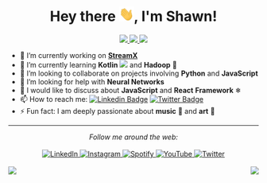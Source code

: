 <h1 align="center">Hey there <img  src="https://raw.githubusercontent.com/ABSphreak/ABSphreak/master/gifs/Hi.gif" width="30px">, I'm Shawn!</h1>
<p align=center style="margin-top: 20px;margin-bottom: 10px">
   <a href="https://github.com/Shawn1912">
      <img src="https://visitor-badge.glitch.me/badge?page_id=shawn1912.shawn1912">
   </a>
   <a href="https://github.com/shawn1912?tab=repositories">
      <img src="https://badges.pufler.dev/repos/shawn1912?style=flat-square&color=black&logo=github">
   </a>
   <a href="https://github.com/shawn1912">
      <img src="https://img.shields.io/github/followers/shawn1912?style=social">
   </a>
</p>

- 🔭 I’m currently working on **[StreamX](https://github.com/Shawn1912/music-player-kotlin)**
- 🌱 I’m currently learning **Kotlin** <img  src="https://seeklogo.com/images/K/kotlin-logo-30C1970B05-seeklogo.com.png" width="12px"> and **Hadoop** :elephant:
- 👯 I’m looking to collaborate on projects involving **Python** and **JavaScript**
- 🤔 I’m looking for help with **Neural Networks**
- 💬 I would like to discuss about **JavaScript** and **React** **Framework** ❄
- 📫 How to reach me: [![Linkedin Badge](https://img.shields.io/badge/-LinkedIn-0e76a8?style=flat-square&logo=Linkedin&logoColor=white)](https://linkedin.com/in/lavsharmaa)
[![Twitter Badge](https://img.shields.io/badge/-Twitter-00acee?style=flat-square&logo=Twitter&logoColor=white)](https://twitter.com/lavsharmaa)
- ⚡ Fun fact: I am deeply passionate about **music** 🎵 and **art** :art:
<!-- How to reach me: **[LinkedIn](https://linkedin.com/in/shawnlouis)** or **[Twitter](https://twitter.com/ShaLo1912)** -->

---

<div align="center">
   <i>Follow me around the web:</i>
   <br />
   <br />

   <a href="https://www.linkedin.com/in/shawnlouis" target="_blank">
      <img src="https://img.shields.io/badge/LinkedIn-%230077B5.svg?&style=flat-square&logo=linkedin&logoColor=white" height=25 alt="LinkedIn">
   </a>
   <a href="https://www.instagram.com/louis.shawn" target="_blank">
      <img src="https://img.shields.io/badge/Instagram-%23E4405F.svg?&style=flat-square&logo=instagram&logoColor=white" height=25 alt="Instagram">
   </a>
   <a href="https://open.spotify.com/user/31slhpxihibou7w5xm2nnw36dogi?si=249520a02ea74eb9" target="_blank">
      <img src="https://img.shields.io/badge/Spotify-%231ED760.svg?&style=flat-square&logo=spotify&logoColor=white" height=25 alt="Spotify">
   </a>
   <a href="https://youtube.com/channel/UCvyHTx6TPnUlqBK8kq4-SNw" target="_blank">
      <img src="https://img.shields.io/badge/YouTube-%23FF0000.svg?&style=flat-square&logo=YouTube&logoColor=white" height=25 alt="YouTube">
   </a>
   <a href="https://twitter.com/ShaLo1912" target="_blank">
      <img src="https://img.shields.io/badge/Twitter-%231DA1F2.svg?&style=flat-square&logo=twitter&logoColor=white" height=25 alt="Twitter">
   </a>

</div>

<br />

<a href="https://github.com/Shawn1912">
  <img align="left" src="https://github-readme-stats.vercel.app/api/top-langs/?username=Shawn1912&layout=compact" height=180 />
</a>
<a href="https://github.com/Shawn1912">
  <img align="right" src="https://github-readme-stats.vercel.app/api?username=Shawn1912&show_icons=true&hide_border=false" height=180 />
</a>





<!-- <hr>
<p align="center" style="margin-top: 20px;margin-bottom: 10px">
   <img src="https://img.shields.io/badge/javascript%20-%23323330.svg?&style=for-the-badge&logo=javascript&logoColor=%23F7DF1E"/> 
   <img src="https://img.shields.io/badge/python%20-%2314354C.svg?&style=for-the-badge&logo=python&logoColor=white"/> 
   <img src="https://img.shields.io/badge/c++%20-%2300599C.svg?&style=for-the-badge&logo=c%2B%2B&ogoColor=white"/> 
   <img src="https://img.shields.io/badge/git%20-%23F05033.svg?&style=for-the-badge&logo=git&logoColor=white"/> 
   <img src="https://img.shields.io/badge/github%20-%23121011.svg?&style=for-the-badge&logo=github&logoColor=white"/>
</p> -->
<!-- [![trophy](https://github-profile-trophy.vercel.app/?username=grejojoby&theme=juicyfresh&no-frame=true&row=1)](https://github.com/ryo-ma/github-profile-trophy) -->



<!-- Dark Theme -->
<!--title_color=fff&icon_color=f9f9f9&text_color=9f9f9f&bg_color=151515 -->
